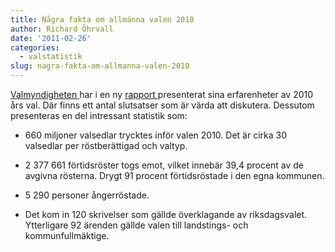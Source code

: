 ```yaml
---
title: Några fakta om allmänna valen 2010
author: Richard Öhrvall
date: '2011-02-26'
categories:
  - valstatistik
slug: nagra-fakta-om-allmanna-valen-2010
---
```


[Valmyndigheten ](www.val.se)har i en ny [rapport ](http://www.val.se/om_oss/rapporter/rapport_2011_1_erfarenheter_2010.pdf)presenterat sina erfarenheter av 2010 års val. Där finns ett antal slutsatser som är värda att diskutera. Dessutom presenteras en del intressant statistik som:

  * 660 miljoner valsedlar trycktes inför valen 2010. Det är cirka 30 valsedlar per röstberättigad och valtyp.

  * 2 377 661 förtidsröster togs emot, vilket innebär 39,4 procent av de avgivna rösterna. Drygt 91 procent förtidsröstade i den egna kommunen.

  * 5 290 personer ångerröstade.

  * Det kom in 120 skrivelser som gällde överklagande av riksdagsvalet. Ytterligare 92 ärenden gällde valen till landstings- och kommunfullmäktige.
